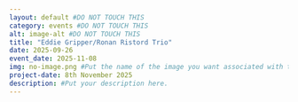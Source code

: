 ```yaml
---
layout: default #DO NOT TOUCH THIS
category: events #DO NOT TOUCH THIS
alt: image-alt #DO NOT TOUCH THIS
title: "Eddie Gripper/Ronan Ristord Trio"
date: 2025-09-26
event_date: 2025-11-08
img: no-image.png #Put the name of the image you want associated with the post here. It must be the same and must include the file name extension. E.g, Demo.jpg, Example.png
project-date: 8th November 2025
description: #Put your description here.
---
```


<!--   
How to rename this file so that it will work and show up on the website.

To rename the file, you will have to close this down, right click and press rename.

1) To name the file correctly, remove the TEMPLATE from the beginning of the file name and change the xyz at the end of the file name to a word of your chosing. If you want to write multiple words, you must either not include spaces between the words or use a - instead of a space (e.g, 2025-09-08-pineapplepizza or 2025-09-08-pineapple-pizza).

2)Upload this file (and any relevant pictures) to the website. This file goes in the folder events/_posts. Any pictures go in the folder img/portfolio.


-->